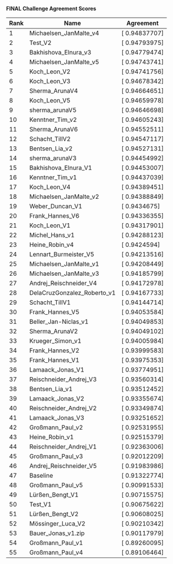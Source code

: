 **FINAL Challenge Agreement Scores**



|Rank|Name|Agreement|
|----|-----|---|
|1|Michaelsen_JanMalte_v4|[ 0.94837707]|
|2|Test_V2|[ 0.94793975]|
|3|Bakhishova_Elnura_v3|[ 0.94779474]|
|4|Michaelsen_JanMalte_v5|[ 0.94743741]|
|5|Koch_Leon_V2|[ 0.94741756]|
|6|Koch_Leon_V3|[ 0.94678342]|
|7|Sherma_ArunaV4|[ 0.94664651]|
|8|Koch_Leon_V5|[ 0.94659978]|
|9|sherma_arunaV5|[ 0.94646698]|
|10|Kenntner_Tim_v2|[ 0.94605243]|
|11|Sherma_ArunaV6|[ 0.94552511]|
|12|Schacht_TillV2|[ 0.94547117]|
|13|Bentsen_Lia_v2|[ 0.94527131]|
|14|sherma_arunaV3|[ 0.94454992]|
|15|Bakhishova_Elnura_V1|[ 0.94453007]|
|16|Kenntner_Tim_v1|[ 0.94437039]|
|17|Koch_Leon_V4|[ 0.94389451]|
|18|Michaelsen_JanMalte_v2|[ 0.94388849]|
|19|Weber_Duncan_V1|[ 0.9434675]|
|20|Frank_Hannes_V6|[ 0.94336355]|
|21|Koch_Leon_V1|[ 0.94317901]|
|22|Michel_Hans_v1|[ 0.94288123]|
|23|Heine_Robin_v4|[ 0.9424594]|
|24|Lennart_Burmeister_V5|[ 0.94213516]|
|25|Michaelsen_JanMalte_v1|[ 0.94208449]|
|26|Michaelsen_JanMalte_v3|[ 0.94185799]|
|27|Andrej_Reischneider_V4|[ 0.94172978]|
|28|DelaCruzGonzalez_Roberto_v1|[ 0.94167733]|
|29|Schacht_TillV1|[ 0.94144714]|
|30|Frank_Hannes_V5|[ 0.94053584]|
|31|Beller_Jan-Niclas_v1|[ 0.94049853]|
|32|Sherma_ArunaV2|[ 0.94049102]|
|33|Krueger_Simon_v1|[ 0.94005984]|
|34|Frank_Hannes_V2|[ 0.93999583]|
|35|Frank_Hannes_V1|[ 0.93975353]|
|36|Lamaack_Jonas_V1|[ 0.93774951]|
|37|Reischneider_Andrej_V3|[ 0.93560314]|
|38|Bentsen_Lia_v1|[ 0.93512452]|
|39|Lamaack_Jonas_V2|[ 0.93355674]|
|40|Reischneider_Andrej_V2|[ 0.93349874]|
|41|Lamaack_Jonas_V3|[ 0.93251652]|
|42|Großmann_Paul_v2|[ 0.92531955]|
|43|Heine_Robin_v1|[ 0.92515379]|
|44|Reischneider_Andrej_V1|[ 0.92363006]|
|45|Großmann_Paul_v3|[ 0.92012209]|
|46|Andrej_Reischneider_V5|[ 0.91983986]|
|47|Baseline|[ 0.91322774]|
|48|Großmann_Paul_v5|[ 0.90991533]|
|49|Lürßen_Bengt_V1|[ 0.90715575]|
|50|Test_V1|[ 0.90675622]|
|51|Lürßen_Bengt_V2|[ 0.90608025]|
|52|Mössinger_Luca_V2|[ 0.90210342]|
|53|Bauer_Jonas_v1.zip|[ 0.90117979]|
|54|Großmann_Paul_v1|[ 0.89260095]|
|55|Großmann_Paul_v4|[ 0.89106464]|
